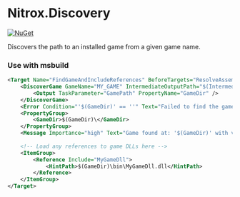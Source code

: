 # Nitrox.Discovery

[![NuGet](https://img.shields.io/nuget/v/Nitrox.Discovery.MSBuild?label=Nitrox.Discovery.MSBuild&logo=NuGet)](https://www.nuget.org/packages/Nitrox.Discovery.MSBuild)

Discovers the path to an installed game from a given game name.

### Use with msbuild
```xml
<Target Name="FindGameAndIncludeReferences" BeforeTargets="ResolveAssemblyReferences">
    <DiscoverGame GameName="MY_GAME" IntermediateOutputPath="$(IntermediateOutputPath)">
        <Output TaskParameter="GamePath" PropertyName="GameDir" />
    </DiscoverGame>
    <Error Condition="'$(GameDir)' == ''" Text="Failed to find the game 'MY_GAME' on your machine" />
    <PropertyGroup>
        <GameDir>$(GameDir)\</GameDir>
    </PropertyGroup>
    <Message Importance="high" Text="Game found at: '$(GameDir)' with version @(GameVersion)" />
    
    <!-- Load any references to game DLLs here -->
    <ItemGroup>
        <Reference Include="MyGameDll">
            <HintPath>$(GameDir)\bin\MyGameDll.dll</HintPath>
        </Reference>
    </ItemGroup>
</Target>
```
